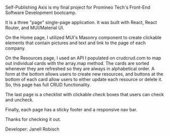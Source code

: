 Self-Publishing Axis is my final project for Promineo Tech's Front-End Software
Development bootcamp.

It is a three "page" single-page application. It was built with React, React
Router, and MUI/Material UI.

On the Home page, I utilized MUI's Masonry component to create clickable
elements that contain pictures and text and link to the page of each company.

On the Resources page, I used an API I populated on crudcrud.com to map out
individual cards with the array.map method. The cards are sorted whenever they
are refreshed so they are always in alphabetical order. A form at the bottom
allows users to create new resources, and buttons at the bottom of each card
allow users to either update each resource or delete it. So, this page has full
CRUD functionality.

The last page is a checklist with clickable check boxes that users can check and
uncheck.

Finally, each page has a sticky footer and a responsive nav bar.

Thanks for checking it out.

Developer: Janell Robisch
